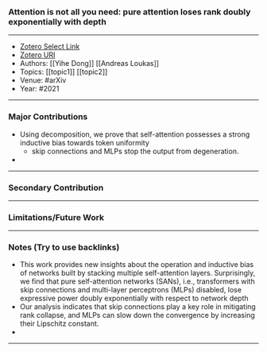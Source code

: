 ### Attention is not all you need: pure attention loses rank doubly exponentially with depth
---
- [Zotero Select Link](zotero://select/groups/2480461/items/MYIST6JC)
- [Zotero URI](https://www.zotero.org/groups/2480461/items/MYIST6JC)
- Authors: [[Yihe Dong]] [[Andreas Loukas]]
- Topics: [[topic1]] [[topic2]]
- Venue: #arXiv 
- Year: #2021
---
### Major Contributions
- Using decomposition, we prove that self-attention possesses a strong inductive bias towards token uniformity
	- skip connections and MLPs stop the output from degeneration.
- 
---
### Secondary Contribution
---
### Limitations/Future Work
---
### Notes (Try to use backlinks)
- This work provides new insights about the operation and inductive bias of networks built by stacking multiple self-attention layers. Surprisingly, we find that pure self-attention networks (SANs), i.e., transformers with skip connections and multi-layer perceptrons (MLPs) disabled, lose expressive power doubly exponentially with respect to network depth
- Our analysis indicates that skip connections play a key role in mitigating rank collapse, and MLPs can slow down the convergence by increasing their Lipschitz constant.
- 
---
